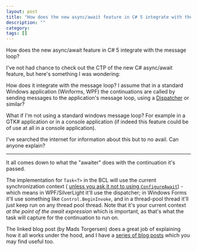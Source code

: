 ```yaml
---
layout: post
title: "How does the new async/await feature in C# 5 integrate with the message loop?"
description: ""
category:
tags: []
---
```


How does the new async/await feature in C# 5 integrate with the message loop?


I've not had chance to check out the CTP of the new C# async/await feature, but here's something I was wondering:

How does it integrate with the message loop? I assume that in a standard Windows application (Winforms, WPF) the continuations are called by sending messages to the application's message loop, using a [Dispatcher](http://msdn.microsoft.com/en-us/library/system.windows.threading.dispatcher.aspx) or similar?

What if I'm not using a standard windows message loop? For example in a GTK# application or in a console application (if indeed this feature could be of use at all in a console application).

I've searched the internet for information about this but to no avail. Can anyone explain?


--------------------------------------- 
It all comes down to what the "awaiter" does with the continuation it's passed.

The implementation for `Task<T>` in the BCL will use the current synchronization context ( [unless you ask it not to using `ConfigureAwait`](http://msdn.microsoft.com/en-us/magazine/hh456403.aspx)) - which means in WPF/SilverLight it'll use the dispatcher; in Windows Forms it'll use something like `Control.BeginInvoke`, and in a thread-pool thread it'll just keep run on any thread pool thread. Note that it's your current context _at the point of the await expression_ which is important, as that's what the task will capture for the continuation to run on.

The linked blog post (by Mads Torgersen) does a great job of explaining how it all works under the hood, and I have a [series of blog posts](http://codeblog.jonskeet.uk/category/eduasync/) which you may find useful too.


